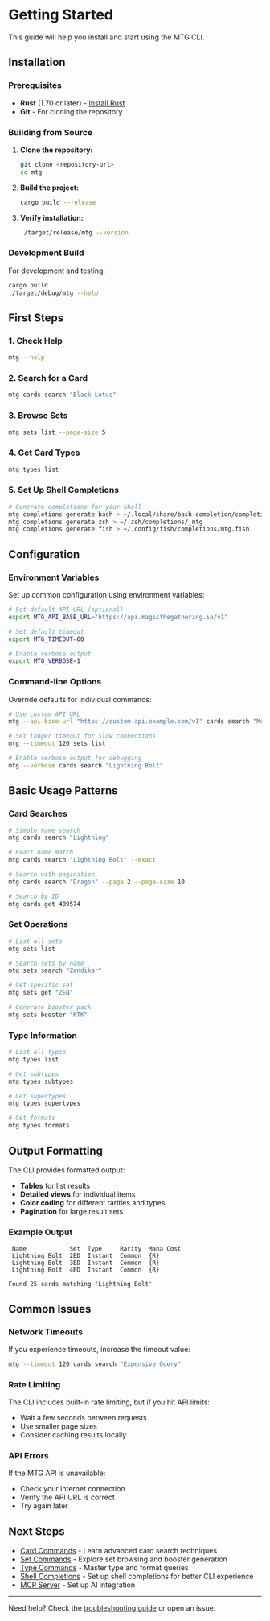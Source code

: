 # Getting Started

This guide will help you install and start using the MTG CLI.

## Installation

### Prerequisites

- **Rust** (1.70 or later) - [Install Rust](https://rustup.rs/)
- **Git** - For cloning the repository

### Building from Source

1. **Clone the repository:**
   ```bash
   git clone <repository-url>
   cd mtg
   ```

2. **Build the project:**
   ```bash
   cargo build --release
   ```

3. **Verify installation:**
   ```bash
   ./target/release/mtg --version
   ```

### Development Build

For development and testing:
```bash
cargo build
./target/debug/mtg --help
```

## First Steps

### 1. Check Help
```bash
mtg --help
```

### 2. Search for a Card
```bash
mtg cards search "Black Lotus"
```

### 3. Browse Sets
```bash
mtg sets list --page-size 5
```

### 4. Get Card Types
```bash
mtg types list
```

### 5. Set Up Shell Completions
```bash
# Generate completions for your shell
mtg completions generate bash > ~/.local/share/bash-completion/completions/mtg
mtg completions generate zsh > ~/.zsh/completions/_mtg
mtg completions generate fish > ~/.config/fish/completions/mtg.fish
```

## Configuration

### Environment Variables

Set up common configuration using environment variables:

```bash
# Set default API URL (optional)
export MTG_API_BASE_URL="https://api.magicthegathering.io/v1"

# Set default timeout
export MTG_TIMEOUT=60

# Enable verbose output
export MTG_VERBOSE=1
```

### Command-line Options

Override defaults for individual commands:

```bash
# Use custom API URL
mtg --api-base-url "https://custom-api.example.com/v1" cards search "Mox"

# Set longer timeout for slow connections
mtg --timeout 120 sets list

# Enable verbose output for debugging
mtg --verbose cards search "Lightning Bolt"
```

## Basic Usage Patterns

### Card Searches

```bash
# Simple name search
mtg cards search "Lightning"

# Exact name match
mtg cards search "Lightning Bolt" --exact

# Search with pagination
mtg cards search "Dragon" --page 2 --page-size 10

# Search by ID
mtg cards get 409574
```

### Set Operations

```bash
# List all sets
mtg sets list

# Search sets by name
mtg sets search "Zendikar"

# Get specific set
mtg sets get "ZEN"

# Generate booster pack
mtg sets booster "KTK"
```

### Type Information

```bash
# List all types
mtg types list

# Get subtypes
mtg types subtypes

# Get supertypes
mtg types supertypes

# Get formats
mtg types formats
```

## Output Formatting

The CLI provides formatted output:

- **Tables** for list results
- **Detailed views** for individual items
- **Color coding** for different rarities and types
- **Pagination** for large result sets

### Example Output

```
 Name            Set  Type     Rarity  Mana Cost 
 Lightning Bolt  2ED  Instant  Common  {R} 
 Lightning Bolt  3ED  Instant  Common  {R} 
 Lightning Bolt  4ED  Instant  Common  {R} 

Found 25 cards matching 'Lightning Bolt'
```

## Common Issues

### Network Timeouts
If you experience timeouts, increase the timeout value:
```bash
mtg --timeout 120 cards search "Expensive Query"
```

### Rate Limiting
The CLI includes built-in rate limiting, but if you hit API limits:
- Wait a few seconds between requests
- Use smaller page sizes
- Consider caching results locally

### API Errors
If the MTG API is unavailable:
- Check your internet connection
- Verify the API URL is correct
- Try again later

## Next Steps

- [Card Commands](cards.md) - Learn advanced card search techniques
- [Set Commands](sets.md) - Explore set browsing and booster generation
- [Type Commands](types.md) - Master type and format queries
- [Shell Completions](completions.md) - Set up shell completions for better CLI experience
- [MCP Server](../mcp/overview.md) - Set up AI integration

---

Need help? Check the [troubleshooting guide](../troubleshooting/) or open an issue.